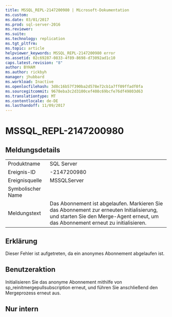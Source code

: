 ```yaml
---
title: MSSQL_REPL-2147200980 | Microsoft-Dokumentation
ms.custom: 
ms.date: 03/01/2017
ms.prod: sql-server-2016
ms.reviewer: 
ms.suite: 
ms.technology: replication
ms.tgt_pltfrm: 
ms.topic: article
helpviewer_keywords: MSSQL_REPL-2147200980 error
ms.assetid: 02c69287-0833-4f89-8698-d73092ad1c10
caps.latest.revision: "8"
author: BYHAM
ms.author: rickbyh
manager: jhubbard
ms.workload: Inactive
ms.openlocfilehash: 3d8c16b57f390ba2d578e72cb1a7ff09ffadf0fa
ms.sourcegitcommit: 9678eba3c2d3100cef408c69bcfe76df49803d63
ms.translationtype: MT
ms.contentlocale: de-DE
ms.lasthandoff: 11/09/2017
---
```

# <a name="mssqlrepl-2147200980"></a>MSSQL_REPL-2147200980
    
## <a name="message-details"></a>Meldungsdetails  
  
|||  
|-|-|  
|Produktname|SQL Server|  
|Ereignis-ID|-2147200980|  
|Ereignisquelle|MSSQLServer|  
|Symbolischer Name||  
|Meldungstext|Das Abonnement ist abgelaufen. Markieren Sie das Abonnement zur erneuten Initialisierung, und starten Sie den Merge-Agent erneut, um das Abonnement erneut zu initialisieren.|  
  
## <a name="explanation"></a>Erklärung  
 Dieser Fehler ist aufgetreten, da ein anonymes Abonnement abgelaufen ist.  
  
## <a name="user-action"></a>Benutzeraktion  
 Initialisieren Sie das anonyme Abonnement mithilfe von sp_reinitmergepullsubscription erneut, und führen Sie anschließend den Mergeprozess erneut aus.  
  
## <a name="internal-only"></a>Nur intern  
  

